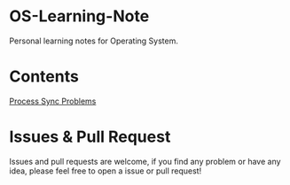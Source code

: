 # OS-Learning-Note
Personal learning notes for Operating System.

# Contents

[Process Sync Problems](./process_sync/readme.md)

# Issues & Pull Request

Issues and pull requests are welcome, if you find any problem or have any idea, please feel free to open a issue or pull request!